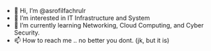- 👋 Hi, I’m @asrofilfachrulr
- 👀 I’m interested in IT Infrastructure and System
- 🌱 I’m currently learning Networking, Cloud Computing, and Cyber Security.
- 📫 How to reach me .. no better you dont. (jk, but it is)

<!---
asrofilfachrulr/asrofilfachrulr is a ✨ special ✨ repository because its `README.md` (this file) appears on your GitHub profile.
You can click the Preview link to take a look at your changes.
--->
